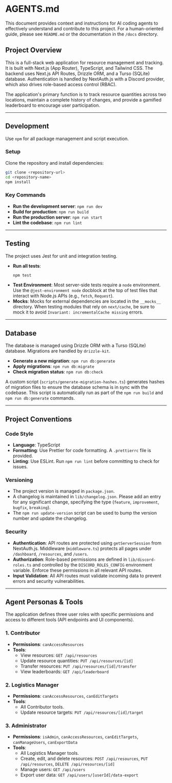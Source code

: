 # AGENTS.md

This document provides context and instructions for AI coding agents to effectively understand and contribute to this project. For a human-oriented guide, please see `README.md` or the documentation in the `/docs` directory.

## Project Overview

This is a full-stack web application for resource management and tracking. It is built with Next.js (App Router), TypeScript, and Tailwind CSS. The backend uses Next.js API Routes, Drizzle ORM, and a Turso (SQLite) database. Authentication is handled by NextAuth.js with a Discord provider, which also drives role-based access control (RBAC).

The application's primary function is to track resource quantities across two locations, maintain a complete history of changes, and provide a gamified leaderboard to encourage user participation.

---

## Development

Use `npm` for all package management and script execution.

### Setup

Clone the repository and install dependencies:

```bash
git clone <repository-url>
cd <repository-name>
npm install
```

### Key Commands

- **Run the development server**: `npm run dev`
- **Build for production**: `npm run build`
- **Run the production server**: `npm run start`
- **Lint the codebase**: `npm run lint`

---

## Testing

The project uses Jest for unit and integration testing.

- **Run all tests**:
  ```bash
  npm test
  ```
- **Test Environment**: Most server-side tests require a `node` environment. Use the `@jest-environment node` docblock at the top of test files that interact with Node.js APIs (e.g., `fetch`, `Request`).
- **Mocks**: Mocks for external dependencies are located in the `__mocks__` directory. When testing modules that rely on `next/cache`, be sure to mock it to avoid `Invariant: incrementalCache missing` errors.

---

## Database

The database is managed using Drizzle ORM with a Turso (SQLite) database. Migrations are handled by `drizzle-kit`.

- **Generate a new migration**: `npm run db:generate`
- **Apply migrations**: `npm run db:migrate`
- **Check migration status**: `npm run db:check`

A custom script (`scripts/generate-migration-hashes.ts`) generates hashes of migration files to ensure the database schema is in sync with the codebase. This script is automatically run as part of the `npm run build` and `npm run db:generate` commands.

---

## Project Conventions

### Code Style

- **Language**: TypeScript
- **Formatting**: Use Prettier for code formatting. A `.prettierrc` file is provided.
- **Linting**: Use ESLint. Run `npm run lint` before committing to check for issues.

### Versioning

- The project version is managed in `package.json`.
- A changelog is maintained in `lib/changelog.json`. Please add an entry for any significant change, specifying the type (`feature`, `improvement`, `bugfix`, `breaking`).
- The `npm run update-version` script can be used to bump the version number and update the changelog.

### Security

- **Authentication**: API routes are protected using `getServerSession` from NextAuth.js. Middleware (`middleware.ts`) protects all pages under `/dashboard`, `/resources`, and `/users`.
- **Authorization**: Role-based permissions are defined in `lib/discord-roles.ts` and controlled by the `DISCORD_ROLES_CONFIG` environment variable. Enforce these permissions in all relevant API routes.
- **Input Validation**: All API routes must validate incoming data to prevent errors and security vulnerabilities.

---

## Agent Personas & Tools

The application defines three user roles with specific permissions and access to different tools (API endpoints and UI components).

### 1. Contributor

- **Permissions**: `canAccessResources`
- **Tools**:
  - View resources: `GET /api/resources`
  - Update resource quantities: `PUT /api/resources/[id]`
  - Transfer resources: `PUT /api/resources/[id]/transfer`
  - View leaderboards: `GET /api/leaderboard`

### 2. Logistics Manager

- **Permissions**: `canAccessResources`, `canEditTargets`
- **Tools**:
  - All Contributor tools.
  - Update resource targets: `PUT /api/resources/[id]/target`

### 3. Administrator

- **Permissions**: `isAdmin`, `canAccessResources`, `canEditTargets`, `canManageUsers`, `canExportData`
- **Tools**:
  - All Logistics Manager tools.
  - Create, edit, and delete resources: `POST /api/resources`, `PUT /api/resources`, `DELETE /api/resources/[id]`
  - Manage users: `GET /api/users`
  - Export user data: `GET /api/users/[userId]/data-export`
